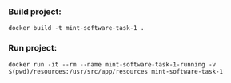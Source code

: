 ### Build project:
`docker build -t mint-software-task-1 .` 
### Run project: 
`docker run -it --rm --name mint-software-task-1-running -v $(pwd)/resources:/usr/src/app/resources mint-software-task-1`
